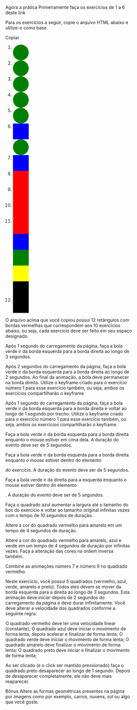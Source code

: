 Agora a prática
Primeiramente faça os exercícios de 1 a 6 deste link

Para os exercícios a seguir, copie o arquivo HTML abaixo e utilize-o como base.

Copiar
<!DOCTYPE html>
<html lang="en">
<head>
  <meta charset="UTF-8">
  <meta name="viewport" content="width=device-width, initial-scale=1.0">
  <meta http-equiv="X-UA-Compatible" content="ie=edge">
  <title>Exercícios 7.3</title>
  <style>
    * {
      box-sizing: border-box;
    }

    section {
      display: flex;
      flex-wrap: wrap;
      align-items: center;
      width: 90%;
      height: 100px;
      border: 1px solid red;
      margin-bottom: 10px;
      padding: 5px;
    }
    .flex-direction__column { flex-direction: column; }
    .justify-content__space-between { justify-content: space-between; }
    .justify-content__center { justify-content: center; }
    .align-items__flex-start { align-items: flex-start; }
    .automatic-box-height { height: auto; }
    .ball { border-radius: 100%; }
    .green { background-color: green; }
    .blue { background-color: blue; }
    .red { background-color: red; }
    .yellow { background-color: yellow; }
    .black { background-color: black; }
    .medium {
      width: 50px;
      height: 50px;
    }
  </style>
</head>
<body>
  <ol>
    <li>
      <section>
        <div id="exercise-1" class="ball green medium"></div>
      </section>
    </li>
    <li>
      <section>
        <div id="exercise-2" class="ball green medium"></div>
      </section>
    </li>
    <li>
      <section>
        <div id="exercise-3" class="ball green medium"></div>
      </section>
    </li>
    <li>
      <section>
        <div id="exercise-4" class="ball green medium"></div>
      </section>
    </li>
    <li>
      <section id="section-5">
        <div id="exercise-5" class="ball green medium"></div>
      </section>
    </li>
    <li>
      <section class="justify-content__space-between">
        <div id="exercise-6-square" class="blue medium"></div>
        <div id="exercise-6" class="ball green medium"></div>
      </section>
    </li>
    <li>
      <section class="justify-content__center">
        <div id="exercise-7" class="blue medium"></div>
      </section>
    </li>
    <li>
      <section class="justify-content__center">
        <div id="exercise-8" class="red medium"></div>
      </section>
    </li>
    <li>
      <section class="justify-content__center">
        <div id="exercise-9" class="red medium"></div>
      </section>
    </li>
    <li>
      <section class="justify-content__center">
        <div id="exercise-10" class="red medium"></div>
      </section>
    </li>
      <li>
        <section class="flex-direction__column align-items__flex-start automatic-box-height">
          <div id="exercise-11_1" class="red medium"></div>
          <div id="exercise-11_2" class="blue medium"></div>
          <div id="exercise-11_3" class="green medium"></div>
          <div id="exercise-11_4" class="yellow medium"></div>
          <div id="exercise-11_5" class="black medium"></div>
        </section>
      </li>
      <li>
        <section class="justify-content__center">
          <div id="exercise-12" class="black medium"></div>
        </section>
      </li>
  </ol>
</body>
</html>
O arquivo acima que você copiou possui 12 retângulos com bordas vermelhas que correspondem aos 10 exercícios abaixo, ou seja, cada exercício deve ser feito em seu espaço designado.

Após 1 segundo do carregamento da página, faça a bola verde ir da borda esquerda para a borda direita ao longo de 3 segundos.

Após 2 segundos do carregamento da página, faça a bola verde ir da borda esquerda para a borda direita ao longo de 2 segundos. Ao final da animação, a bola deve permanecer na borda direita. Utilize o keyframe criado para o exercício número 1 para esse exercício também, ou seja, ambos os exercícios compartilharão o keyframe.

Após 1 segundo do carregamento da página, faça a bola verde ir da borda esquerda para a borda direita e voltar ao longo de 1 segundo por trecho. Utilize o keyframe criado para o exercício número 1 para esse exercício também, ou seja, ambos os exercícios compartilharão o keyframe.

Faça a bola verde ir da borda esquerda para a borda direita enquanto o mouse estiver em cima dela. A duração do evento deve ser de 5 segundos.

Faça a bola verde ir da borda esquerda para a borda direita enquanto o mouse estiver dentro do elemento <section> do exercício. A duração do evento deve ser de 5 segundos.

Faça a bola verde ir da direita para a esquerda enquanto o mouse estiver dentro do elemento <div id="exercise-6-square">. A duração do evento deve ser de 5 segundos.

Faça o quadrado azul aumentar a largura até o tamanho do box do exercício e voltar ao tamanho original infinitas vezes com o tempo de 10 segundos de duração.

Altere a cor do quadrado vermelho para amarelo em um tempo de 4 segundos de duração.

Altere a cor do quadrado vermelho para amarelo, azul e verde em um tempo de 4 segundos de duração por infinitas vezes. Faça a alteração das cores na ordem inversa também.

Combine as animações número 7 e número 9 no quadrado vermelho.

Neste exercício, você possui 5 quadrados (vermelho, azul, verde, amarelo e preto). Todos eles devem se mover da borda esquerda para a direita ao longo de 3 segundos. Esta animação deve iniciar depois de 2 segundos do carregamento da página e deve durar infinitamente. Você deve alterar a velocidade dos quadrados conforme a seguinte regra:

O quadrado vermelho deve ter uma velocidade linear (constante);
O quadrado azul deve iniciar o movimento de forma lenta, depois acelerar e finalizar de forma lenta;
O quadrado verde deve iniciar o movimento de forma lenta;
O quadrado amarelo deve finalizar o movimento de forma lenta;
O quadrado preto deve iniciar e finalizar o movimento de forma lenta;

Ao ser clicado (e o click ser mantido pressionado) faça o quadrado preto desaparecer ao longo de 1 segundo. Depois de desaparecer completamente, ele não deve mais reaparecer.

Bônus
Altere as formas geométricas presentes na página por imagens como por exemplo, carros, nuvens, sol ou algo que você goste.